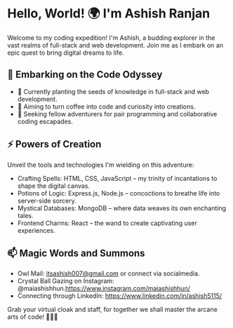 # Hello, World! 🌍 I'm Ashish Ranjan

Welcome to my coding expedition! I'm Ashish, a budding explorer in the vast realms of full-stack and web development. Join me as I embark on an epic quest to bring digital dreams to life.

## 🚀 Embarking on the Code Odyssey

- 🌱 Currently planting the seeds of knowledge in full-stack and web development.
- 🎯 Aiming to turn coffee into code and curiosity into creations.
- 👯 Seeking fellow adventurers for pair programming and collaborative coding escapades.

## ⚡ Powers of Creation

Unveil the tools and technologies I'm wielding on this adventure:

- Crafting Spells: HTML, CSS, JavaScript – my trinity of incantations to shape the digital canvas.
- Potions of Logic: Express.js, Node.js – concoctions to breathe life into server-side sorcery.
- Mystical Databases: MongoDB – where data weaves its own enchanting tales.
- Frontend Charms: React – the wand to create captivating user experiences.


## 📫 Magic Words and Summons

- Owl Mail: itsashish007@gmail.com or connect via socialmedia.
- Crystal Ball Gazing on Instagram: @maiashishhun.<https://www.instagram.com/maiashishhun/>
- Connecting through LinkedIn: <https://www.linkedin.com/in/ashish5115/>

Grab your virtual cloak and staff, for together we shall master the arcane arts of code! 🧙‍♂️✨
